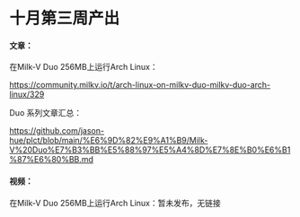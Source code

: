 # 十月第三周产出

#### 文章：

在Milk-V Duo 256MB上运行Arch Linux：

https://community.milkv.io/t/arch-linux-on-milkv-duo-milkv-duo-arch-linux/329



Duo 系列文章汇总：

https://github.com/jason-hue/plct/blob/main/%E6%9D%82%E9%A1%B9/Milk-V%20Duo%E7%B3%BB%E5%88%97%E5%A4%8D%E7%8E%B0%E6%B1%87%E6%80%BB.md



#### 视频：

在Milk-V Duo 256MB上运行Arch Linux：暂未发布，无链接